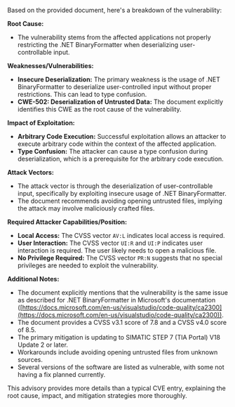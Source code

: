 Based on the provided document, here's a breakdown of the vulnerability:

**Root Cause:**

*   The vulnerability stems from the affected applications not properly restricting the .NET BinaryFormatter when deserializing user-controllable input.

**Weaknesses/Vulnerabilities:**

*   **Insecure Deserialization:** The primary weakness is the usage of .NET BinaryFormatter to deserialize user-controlled input without proper restrictions. This can lead to type confusion.
*   **CWE-502: Deserialization of Untrusted Data:**  The document explicitly identifies this CWE as the root cause of the vulnerability.

**Impact of Exploitation:**

*   **Arbitrary Code Execution:** Successful exploitation allows an attacker to execute arbitrary code within the context of the affected application.
*   **Type Confusion:** The attacker can cause a type confusion during deserialization, which is a prerequisite for the arbitrary code execution.

**Attack Vectors:**

*   The attack vector is through the deserialization of user-controllable input, specifically by exploiting insecure usage of .NET BinaryFormatter.
*   The document recommends avoiding opening untrusted files, implying the attack may involve maliciously crafted files.

**Required Attacker Capabilities/Position:**

*   **Local Access:** The CVSS vector `AV:L` indicates local access is required.
*   **User Interaction:** The CVSS vector `UI:R` and `UI:P` indicates user interaction is required.  The user likely needs to open a malicious file.
*   **No Privilege Required:** The CVSS vector `PR:N` suggests that no special privileges are needed to exploit the vulnerability.

**Additional Notes:**

*   The document explicitly mentions that the vulnerability is the same issue as described for .NET BinaryFormatter in Microsoft's documentation ([https://docs.microsoft.com/en-us/visualstudio/code-quality/ca2300](https://docs.microsoft.com/en-us/visualstudio/code-quality/ca2300)).
*   The document provides a CVSS v3.1 score of 7.8 and a CVSS v4.0 score of 8.5.
*   The primary mitigation is updating to SIMATIC STEP 7 (TIA Portal) V18 Update 2 or later.
*   Workarounds include avoiding opening untrusted files from unknown sources.
*   Several versions of the software are listed as vulnerable, with some not having a fix planned currently.

This advisory provides more details than a typical CVE entry, explaining the root cause, impact, and mitigation strategies more thoroughly.